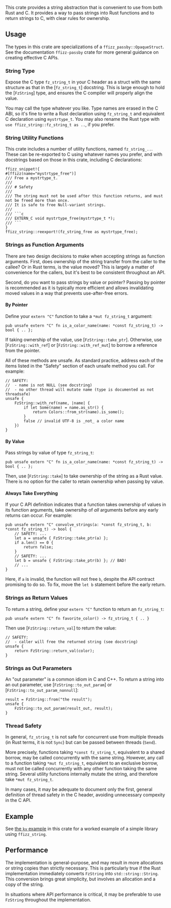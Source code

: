 This crate provides a string abstraction that is convenient to use from both Rust and C.
It provides a way to pass strings into Rust functions and to return strings to C, with clear rules for ownership.

## Usage

The types in this crate are specializations of a `ffizz_passby::OpaqueStruct`.
See the documentation `ffizz-passby` crate for more general guidance on creating effective C APIs.

### String Type

Expose the C type `fz_string_t` in your C header as a struct with the same structure as that in the [`fz_string_t`] docstring.
This is large enough to hold the [`FzString`] type, and ensures the C compiler will properly align the value.

You may call the type whatever you like.
Type names are erased in the C ABI, so it's fine to write a Rust declaration using `fz_string_t` and equivalent C declaration using `mystrtype_t`.
You may also rename the Rust type with `use ffizz_string::fz_string_t as ..`, if you prefer.

### String Utility Functions

This crate includes a number of utility functions, named `fz_string_..`.
These can be re-exported to C using whatever names you prefer, and with docstrings based on those in this crate, including C declarations:

```ignore
ffizz_snippet!{
#[ffizz(name="mystrtype_free")]
/// Free a mystrtype_t.
///
/// # Safety
///
/// The string must not be used after this function returns, and must not be freed more than once.
/// It is safe to free Null-variant strings.
///
/// ```c
/// EXTERN_C void mystrtype_free(mystrtype_t *);
/// ```
}
ffizz_string::reexport!(fz_string_free as mystrtype_free);
```

### Strings as Function Arguments

There are two design decisions to make when accepting strings as function arguments.
First, does ownership of the string transfer from the caller to the callee?
Or in Rust terms, is the value moved?
This is largely a matter of convenience for the callers, but it's best to be consistent throughout an API.

Second, do you want to pass strings by value or pointer?
Passing by pointer is recommended as it is typically more efficient and allows invalidating moved values in a way that prevents use-after-free errors.

#### By Pointer

Define your `extern "C"` function to take a `*mut fz_string_t` argument:

```ignore
pub unsafe extern "C" fn is_a_color_name(name: *const fz_string_t) -> bool { .. };
```

If taking ownership of the value, use [`FzString::take_ptr`].
Otherwise, use [`FzString::with_ref`] or [`FzString::with_ref_mut`] to borrow a reference from the pointer.

All of these methods are unsafe.
As standard practice, address each of the items listed in the "Safety" section of each unsafe method you call.
For example:

```ignore
// SAFETY:
//  - name is not NULL (see docstring)
//  - no other thread will mutate name (type is documented as not threadsafe)
unsafe {
    FzString::with_ref(name, |name| {
        if let Some(name) = name.as_str() {
            return Colors::from_str(name).is_some();
        }
        false // invalid UTF-8 is _not_ a color name
    })
}
```

#### By Value

Pass strings by value of type `fz_string_t`:

```ignore
pub unsafe extern "C" fn is_a_color_name(name: *const fz_string_t) -> bool { .. };
```

Then, use [`FzString::take`] to take ownership of the string as a Rust value.
There is no option for the caller to retain ownership when passing by value.

#### Always Take Everything

If your C API definition indicates that a function takes ownership of values in its function arguments, take ownersihp of _all_ arguments before any early returns can occur.
For example:

```ignore
pub unsafe extern "C" convolve_strings(a: *const fz_string_t, b: *const fz_string_t) -> bool {
    // SAFETY: ...
    let a = unsafe { FzString::take_ptr(a) };
    if a.len() == 0 {
        return false;
    }
    // SAFETY: ...
    let b = unsafe { FzString::take_ptr(b) }; // BAD!
    // ...
}
```

Here, if `a` is invalid, the function will not free `b`, despite the API contract promising to do so.
To fix, move the `let b` statement before the early return.

### Strings as Return Values

To return a string, define your `extern "C"` function to return an `fz_string_t`:
```ignore
pub unsafe extern "C" fn favorite_color() -> fz_string_t { .. }
```

Then use [`FzString::return_val`] to return the value:
```ignore
// SAFETY:
//  - caller will free the returned string (see docstring)
unsafe {
    return FzString::return_val(color);
}
```

### Strings as Out Parameters

An "out parameter" is a common idiom in C and C++.
To return a string into an out parameter, use [`FzString::to_out_param`] or [`FzString::to_out_param_nonnull`]:

```ignore
result = FzString::from("the result");
unsafe {
    FzString::to_out_param(result_out, result);
}
```

### Thread Safety

In general, `fz_string_t` is not safe for concurrent use from multiple threads (in Rust terms, it is not `Sync`) but can be passed between threads (`Send`).

More precisely, functions taking `*const fz_string_t`, equivalent to a shared borrow, may be called concurrently with the same string.
However, any call to a function taking `*mut fz_string_t`, equivalent to an exclusive borrow, must not be called concurrently with any other function taking the same string.
Several utility functions internally mutate the string, and therefore take `*mut fz_string_t`.

In many cases, it may be adequate to document only the first, general definition of thread safety in the C header, avoiding unnecessary compexity in the C API.

## Example

See [the `kv` example](https://github.com/djmitche/ffizz/blob/main/string/examples/kv.rs) in this crate for a worked example of a simple library using `ffizz_string`.

## Performance

The implementation is general-purpose, and may result in more allocations or string copies than strictly necessary.
This is particularly true if the Rust implementation immediately converts `FzString` into `std::string::String`.
This conversion brings great simplicity, but involves an allocation and a copy of the string.

In situations where API performance is critical, it may be preferable to use `FzString` throughout the implementation.
